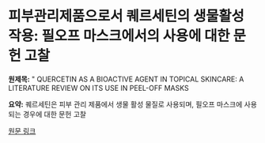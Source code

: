 # 피부관리제품으로서 퀘르세틴의 생물활성 작용: 필오프 마스크에서의 사용에 대한 문헌 고찰

**원제목:** " QUERCETIN AS A BIOACTIVE AGENT IN TOPICAL SKINCARE: A LITERATURE REVIEW ON ITS USE IN PEEL-OFF MASKS

**요약:** 퀘르세틴은 피부 관리 제품에서 생물 활성 물질로 사용되며, 필오프 마스크에 사용되는 경우에 대한 문헌 고찰

[원문 링크](https://scholar.google.com/scholar_url?url=https://wjpr.s3.ap-south-1.amazonaws.com/article_issue/b08490f3d3d540210f0f86b6f205b249.pdf&hl=ko&sa=X&d=13223706806988217521&ei=Gk53aNOnAZil6rQPp9P1iAI&scisig=AAZF9b-XLWnrpxIK4PZRliUOc1yH&oi=scholaralrt&hist=BNQUaiIAAAAJ:4393926343879867803:AAZF9b-nymL4ZNR6SET6mfwIDAS0&html=&pos=1&folt=kw-top)
